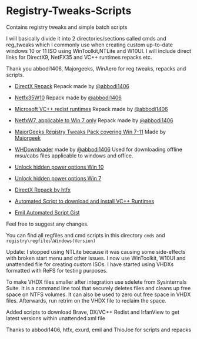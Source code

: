 # Registry-Tweaks-Scripts

Contains registry tweaks and simple batch scripts

I will basically divide it into 2 directories/sections called cmds and reg_tweaks which I commonly use when creating custom up-to-date windows 10 or 11 ISO using WinToolkit,NTLite and W10UI. I will include direct links for DirectX9, NetFX35 and VC++ runtimes repacks etc.

Thank you abbodi1406, Majorgeeks, WinAero for reg tweaks, repacks and scripts.

- [DirectX Repack][def] Repack made by [@abbodi1406][def2]

- [Netfx35W10][def3] Repack made by [@abbodi1406][def2]

- [Microsoft VC++ redist runtimes][def4] Repack made by [@abbodi1406][def2]

- [NetfxW7, applicable to Win 7 only][def5] Repack made by [@abbodi1406][def2]

- [MajorGeeks Registry Tweaks Pack covering Win 7-11][def6] Made by [Majorgeek][def7]

- [WHDownloader][def8] made by [@abbodi1406][def2] Used for downloading offline msu/cabs files applicable to windows and office.

- [Unlock hidden power options Win 10][def9]
- [Unlock hidden power options Win 7][def10]
- [DirectX Repack by htfx][def11]
- [Automated Script to download and install VC++ Runtimes][def12]
- [Emil Automated Script Gist][def13]

Feel free to suggest any changes.

You can find all regfiles and cmd scripts in this directory `cmds` and `registry\regfiles\Windows(Version)`

Update: I stopped using NTLite because it was causing some side-effects with broken start menu and other issues. I now use WinToolkit, W10UI and unattended file for creating custom ISOs. I have started using VHDXs formatted with ReFS for testing purposes.

To make VHDX files smaller after integration use sdelete from Sysinternals Suite. It is a command line tool that securely deletes files and cleans up free space on NTFS volumes. It can also be used to zero out free space in VHDX files. Afterwards, run retrim on the VHDX file to reclaim the space.

Added scripts to download Brave, DX/VC++ Redist and IrfanView to get latest versions within unattended.xml file

Thanks to abbodi1406, htfx, exurd, emil and ThioJoe for scripts and repacks

[def]: https://forums.mydigitallife.net/threads/repack-directx-end-user-runtime-june-2010.84785/
[def2]: https://github.com/abbodi1406
[def3]: https://github.com/abbodi1406/dotNetFx35W10
[def4]: https://github.com/abbodi1406/vcredist
[def5]: https://github.com/abbodi1406/dotNetFx4xW7
[def6]: https://github.com/MajorGeek/MajorGeeks-Windows-Tweaks
[def7]: https://github.com/MajorGeek
[def8]: https://forums.mydigitallife.net/threads/whdownloader-download.66243/
[def9]: https://gist.github.com/Nt-gm79sp/1f8ea2c2869b988e88b4fbc183731693
[def10]: https://gist.github.com/theultramage/cbdfdbb733d4a5b7d2669a6255b4b94b
[def11]: https://github.com/stdin82/htfx
[def12]: https://github.com/exurd/Windows-Sandbox-Tools/blob/vcredist_aio_script/Installer%20Scripts/Install%20VC%20Redist%20AIO.ps1
[def13]: https://gist.github.com/emilwojcik93/ef790a6b12c8e9358bbc52ed76fb495c
